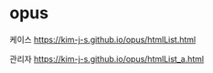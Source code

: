 # opus

케이스
https://kim-j-s.github.io/opus/htmlList.html

관리자
https://kim-j-s.github.io/opus/htmlList_a.html
